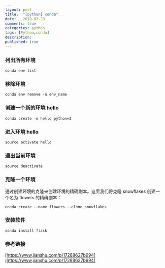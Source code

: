 ```yaml
---
layout: post
title:  "[python] conda"
date:   2019-02-28
comments: true
categories: python
tags: [Python,conda]
description:
published: true
---
```


### 列出所有环境

```
conda env list
```

### 移除环境

```
conda env remove -n env_name
```

### 创建一个新的环境 hello

```
conda create -n hello python=3
```

### 进入环境 hello

```
source activate hello
```

### 退出当前环境

```
source deactivate
```

### 克隆一个环境

通过创建环境的克隆来创建环境的精确副本。这里我们将克隆 snowflakes 创建一个名为 flowers 的精确副本：

```
conda create --name flowers --clone snowflakes
```

### 安装软件

```
conda install flask
```

### 参考链接

[https://www.jianshu.com/p/17288627b994](https://www.jianshu.com/p/17288627b994)

